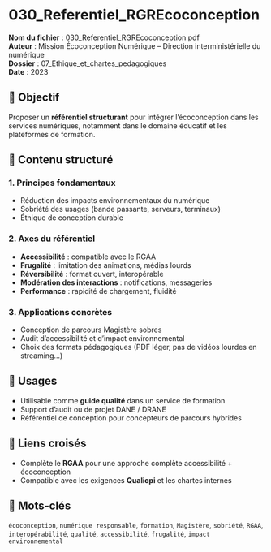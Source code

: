 
# 030_Referentiel_RGREcoconception

**Nom du fichier** : 030_Referentiel_RGREcoconception.pdf  
**Auteur** : Mission Écoconception Numérique – Direction interministérielle du numérique  
**Dossier** : 07_Ethique_et_chartes_pedagogiques  
**Date** : 2023

## 🎯 Objectif

Proposer un **référentiel structurant** pour intégrer l’écoconception dans les services numériques, notamment dans le domaine éducatif et les plateformes de formation.

## 📌 Contenu structuré

### 1. Principes fondamentaux

- Réduction des impacts environnementaux du numérique
- Sobriété des usages (bande passante, serveurs, terminaux)
- Éthique de conception durable

### 2. Axes du référentiel

- **Accessibilité** : compatible avec le RGAA
- **Frugalité** : limitation des animations, médias lourds
- **Réversibilité** : format ouvert, interopérable
- **Modération des interactions** : notifications, messageries
- **Performance** : rapidité de chargement, fluidité

### 3. Applications concrètes

- Conception de parcours Magistère sobres
- Audit d’accessibilité et d’impact environnemental
- Choix des formats pédagogiques (PDF léger, pas de vidéos lourdes en streaming...)

## 🧪 Usages

- Utilisable comme **guide qualité** dans un service de formation
- Support d’audit ou de projet DANE / DRANE
- Référentiel de conception pour concepteurs de parcours hybrides

## 🔗 Liens croisés

- Complète le **RGAA** pour une approche complète accessibilité + écoconception
- Compatible avec les exigences **Qualiopi** et les chartes internes

## 🧠 Mots-clés

`écoconception`, `numérique responsable`, `formation`, `Magistère`, `sobriété`, `RGAA`, `interopérabilité`, `qualité`, `accessibilité`, `frugalité`, `impact environnemental`
